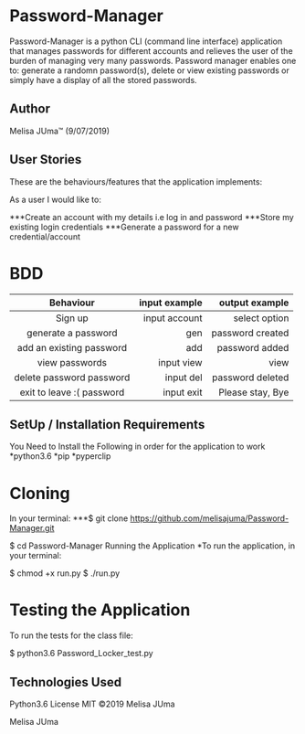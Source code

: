# Password-Manager

Password-Manager is a python CLI (command line interface) application that manages passwords for different accounts and relieves the user of the burden of managing very many passwords. Password manager enables one to: generate a randomn password(s), delete or view existing passwords or simply have a display of all the stored passwords.

## Author
Melisa JUma™ (9/07/2019)


## User Stories

These are the behaviours/features that the application implements:

As a user I would like to:

***Create an account with my details i.e log in and password
***Store my existing login credentials
***Generate a password for a new credential/account

# BDD

|Behaviour                     | input example |  output example |
| :---------------------------:|--------------:| ---------------:|
| Sign up                      | input account | select option   |
| generate a password          | gen           | password created|
| add an existing password     | add           | password added  |
| view passwords | input view  | view          | password list   |
| delete password password     | input del     | password deleted|
| exit to leave :( password    | input exit    | Please stay, Bye|



## SetUp / Installation Requirements
You Need to Install the Following in order for the application to work
*python3.6
*pip
*pyperclip

# Cloning
In your terminal:
***$ git clone https://github.com/melisajuma/Password-Manager.git

$ cd Password-Manager
Running the Application
*To run the application, in your terminal:

$ chmod +x run.py
$ ./run.py

# Testing the Application

To run the tests for the class file:

$ python3.6 Password_Locker_test.py

## Technologies Used
Python3.6
License
MIT ©2019 Melisa JUma

Melisa JUma